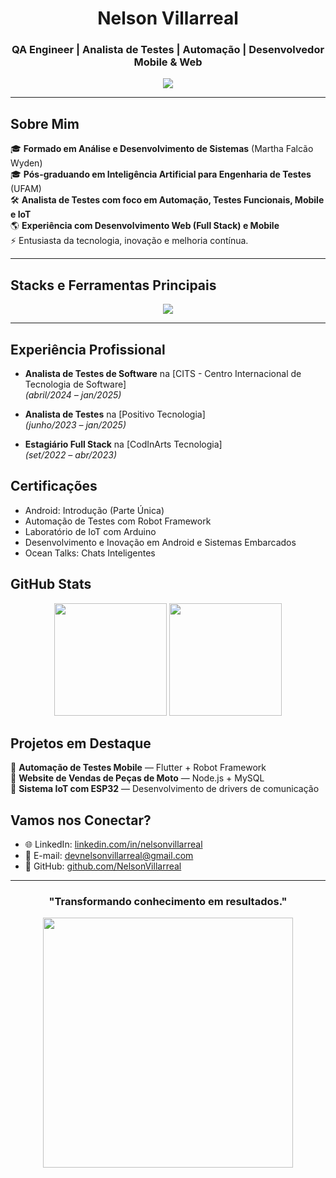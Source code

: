 <h1 align="center"> Nelson Villarreal </h1>

<h3 align="center">QA Engineer | Analista de Testes | Automação | Desenvolvedor Mobile & Web</h3>

<p align="center">
  <img src="https://readme-typing-svg.herokuapp.com?font=Fira+Code&size=22&pause=1000&color=00F7FF&center=true&vCenter=true&width=600&lines=Bem-vindo+ao+meu+GitHub!;Automação%2C+Desenvolvimento+e+Inovação.;Especialista+em+Qualidade+de+Software.">
</p>

---

##  Sobre Mim

🎓 **Formado em Análise e Desenvolvimento de Sistemas** (Martha Falcão Wyden)  
🎓 **Pós-graduando em Inteligência Artificial para Engenharia de Testes** (UFAM)  
🛠️ **Analista de Testes com foco em Automação, Testes Funcionais, Mobile e IoT**  
🌎 **Experiência com Desenvolvimento Web (Full Stack) e Mobile**  
⚡ Entusiasta da tecnologia, inovação e melhoria contínua.

---

##  Stacks e Ferramentas Principais

<div align="center">
  <img src="https://skillicons.dev/icons?i=ai,py,cypress,postman,flutter,js,nodejs,mysql,git,github,linux,ubuntu,windows,vscode,androidstudio,azure,discord,," />
</div>

---

##  Experiência Profissional

- **Analista de Testes de Software** na [CITS - Centro Internacional de Tecnologia de Software]  
  *(abril/2024 – jan/2025)*  
  
- **Analista de Testes** na [Positivo Tecnologia]  
  *(junho/2023 – jan/2025)*  

- **Estagiário Full Stack** na [CodInArts Tecnologia]  
  *(set/2022 – abr/2023)*  


##  Certificações

- Android: Introdução (Parte Única)  
- Automação de Testes com Robot Framework  
- Laboratório de IoT com Arduino  
- Desenvolvimento e Inovação em Android e Sistemas Embarcados  
- Ocean Talks: Chats Inteligentes


##  GitHub Stats

<div align="center">
  <img height="180em" src="https://github-readme-stats.vercel.app/api?username=NelsonVillarreal&show_icons=true&theme=tokyonight&count_private=true"/>
  <img height="180em" src="https://github-readme-stats.vercel.app/api/top-langs/?username=NelsonVillarreal&layout=compact&theme=tokyonight"/>
</div>


##  Projetos em Destaque

🔹 **Automação de Testes Mobile** — Flutter + Robot Framework  
🔹 **Website de Vendas de Peças de Moto** — Node.js + MySQL  
🔹 **Sistema IoT com ESP32** — Desenvolvimento de drivers de comunicação


##  Vamos nos Conectar?

- 🌐 LinkedIn: [linkedin.com/in/nelsonvillarreal](https://www.linkedin.com/in/nelsonvillarreal)
- 💬 E-mail: devnelsonvillarreal@gmail.com
- 🧩 GitHub: [github.com/NelsonVillarreal](https://github.com/NelsonVillarreal)

---

<h3 align="center">"Transformando conhecimento em resultados." </h3>

<p align="center">
  <img src="https://media.giphy.com/media/h408T6Y5GfmXBKW62l/giphy.gif" width="400">
</p>
